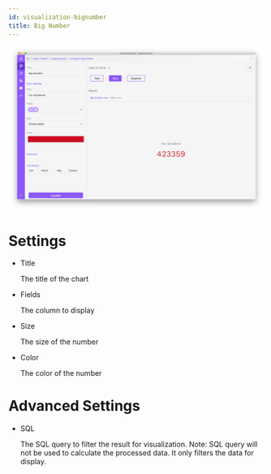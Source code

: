 ```yaml
---
id: visualization-bignumber
title: Big Number
---
```


![ananas analytic bar chart](assets/bignumber.png)


# Settings

- Title

  The title of the chart

- Fields

  The column to display

- Size

  The size of the number

- Color

  The color of the number

# Advanced Settings

- SQL

  The SQL query to filter the result for visualization. Note: SQL query will not be used to calculate the processed data. It only filters the data for display.
